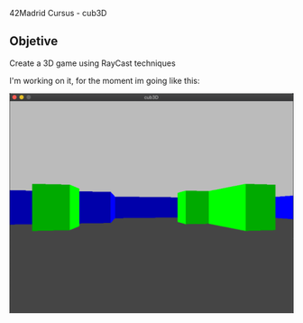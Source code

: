 42Madrid Cursus - cub3D

## Objetive

Create a 3D game using RayCast techniques

I'm working on it, for the moment im going like this:

![WiP](./WorkInProgress.png)
